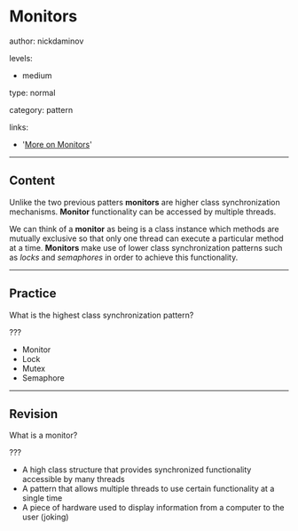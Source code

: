# Monitors
author: nickdaminov

levels:

  - medium

type: normal

category: pattern

links:

  - '[More on Monitors](https://stackoverflow.com/questions/7335950/semaphore-vs-monitors-whats-the-difference)'

---
## Content

Unlike the two previous patters **monitors** are higher class synchronization mechanisms. **Monitor** functionality can be accessed by multiple threads.

We can think of a **monitor** as being is a class instance which methods are mutually exclusive so that only one thread can execute a particular method at a time. **Monitors** make use of lower class synchronization patterns such as *locks* and *semaphores* in order to achieve this functionality.

---
## Practice

What is the highest class synchronization pattern?

???

* Monitor
* Lock
* Mutex
* Semaphore

---
## Revision

What is a monitor?

???

* A high class structure that provides synchronized functionality accessible by many threads
* A pattern that allows multiple threads to use certain functionality at a single time
* A piece of hardware used to display information from a computer to the user (joking)

